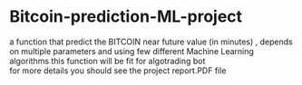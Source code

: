 # Bitcoin-prediction-ML-project
 a function that predict the BITCOIN near future value (in minutes) , depends on multiple parameters and using few different Machine Learning algorithms
 this function will be fit for algotrading bot
 <br>for more details you should see the project report.PDF file
